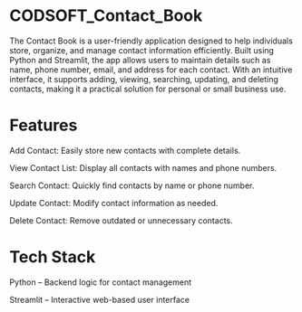 # CODSOFT_Contact_Book
The Contact Book is a user-friendly application designed to help individuals store, organize, and manage contact information efficiently. Built using Python and Streamlit, the app allows users to maintain details such as name, phone number, email, and address for each contact. With an intuitive interface, it supports adding, viewing, searching, updating, and deleting contacts, making it a practical solution for personal or small business use.

# Features

Add Contact: Easily store new contacts with complete details.

View Contact List: Display all contacts with names and phone numbers.

Search Contact: Quickly find contacts by name or phone number.

Update Contact: Modify contact information as needed.

Delete Contact: Remove outdated or unnecessary contacts.
# Tech Stack
Python – Backend logic for contact management

Streamlit – Interactive web-based user interface
